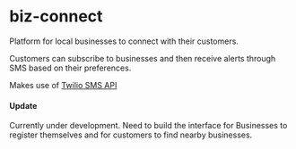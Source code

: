 # biz-connect

Platform for local businesses to connect with their customers.

Customers can subscribe to businesses and then receive alerts through SMS based on their preferences.

Makes use of [Twilio SMS API](https://www.twilio.com/sms/api)


#### Update

Currently under development. Need to build the interface for Businesses to register themselves and for customers to find nearby businesses.
